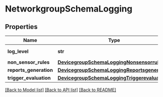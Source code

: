 # NetworkgroupSchemaLogging

## Properties
Name | Type | Description | Notes
------------ | ------------- | ------------- | -------------
**log_level** | **str** | Global log level | [optional] 
**non_sensor_rules** | [**DevicegroupSchemaLoggingNonsensorrules**](DevicegroupSchemaLoggingNonsensorrules.md) |  | [optional] 
**reports_generation** | [**DevicegroupSchemaLoggingReportsgeneration**](DevicegroupSchemaLoggingReportsgeneration.md) |  | [optional] 
**trigger_evaluation** | [**DevicegroupSchemaLoggingTriggerevaluation**](DevicegroupSchemaLoggingTriggerevaluation.md) |  | [optional] 

[[Back to Model list]](../README.md#documentation-for-models) [[Back to API list]](../README.md#documentation-for-api-endpoints) [[Back to README]](../README.md)


